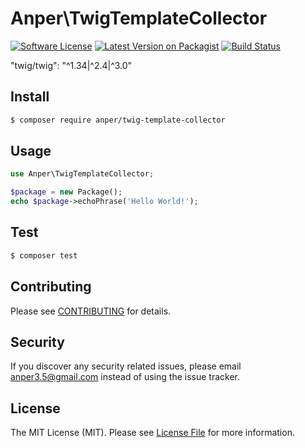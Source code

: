 # Anper\TwigTemplateCollector

[![Software License][ico-license]](LICENSE.md)
[![Latest Version on Packagist][ico-version]][link-packagist]
[![Build Status][ico-ga]][link-ga]

"twig/twig": "^1.34|^2.4|^3.0"

## Install

``` bash
$ composer require anper/twig-template-collector
```

## Usage

``` php
use Anper\TwigTemplateCollector;

$package = new Package();
echo $package->echoPhrase('Hello World!');
```

## Test

``` bash
$ composer test
```

## Contributing

Please see [CONTRIBUTING](CONTRIBUTING.md) for details.

## Security

If you discover any security related issues, please email anper3.5@gmail.com instead of using the issue tracker.

## License

The MIT License (MIT). Please see [License File](LICENSE.md) for more information.

[ico-version]: https://img.shields.io/packagist/v/anper/twig-template-collector.svg
[ico-license]: https://img.shields.io/badge/license-MIT-brightgreen.svg
[ico-ga]: https://github.com/perevoshchikov/twig-template-collector/workflows/Tests/badge.svg

[link-packagist]: https://packagist.org/packages/anper/twig-template-collector
[link-ga]: https://github.com/perevoshchikov/twig-template-collector/actions
